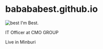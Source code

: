 # babababest.github.io

![best](https://user-images.githubusercontent.com/51500033/59141688-d4a5f580-89db-11e9-9ed0-b45411c4893d.jpg)
I'm Best.

IT Officer at CMO GROUP

Live in Minburi

